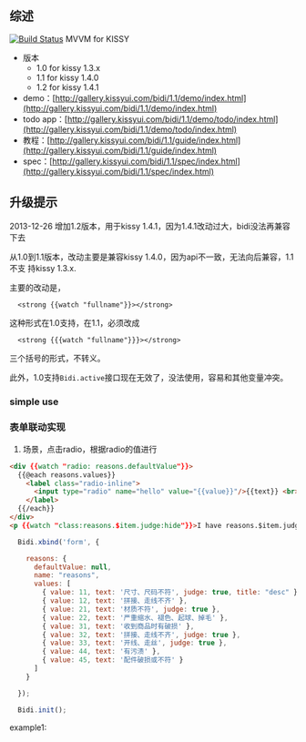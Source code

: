 ## 综述

[![Build Status](https://travis-ci.org/shepherdwind/bidi.png?branch=master)](https://travis-ci.org/shepherdwind/bidi)
MVVM for KISSY

* 版本 
  - 1.0 for kissy 1.3.x
  - 1.1 for kissy 1.4.0
  - 1.2 for kissy 1.4.1
* demo：[http://gallery.kissyui.com/bidi/1.1/demo/index.html](http://gallery.kissyui.com/bidi/1.1/demo/index.html)
* todo app：[http://gallery.kissyui.com/bidi/1.1/demo/todo/index.html](http://gallery.kissyui.com/bidi/1.1/demo/todo/index.html)
* 教程：[http://gallery.kissyui.com/bidi/1.1/guide/index.html](http://gallery.kissyui.com/bidi/1.1/guide/index.html)
* spec：[http://gallery.kissyui.com/bidi/1.1/spec/index.html](http://gallery.kissyui.com/bidi/1.1/spec/index.html)

## 升级提示

2013-12-26 增加1.2版本，用于kissy 1.4.1，因为1.4.1改动过大，bidi没法再兼容下去

从1.0到1.1版本，改动主要是兼容kissy 1.4.0，因为api不一致，无法向后兼容，1.1不支
持kissy 1.3.x.

主要的改动是，

      <strong {{watch "fullname"}}></strong>

这种形式在1.0支持，在1.1，必须改成

      <strong {{{watch "fullname"}}}></strong>

三个括号的形式，不转义。

此外，1.0支持`Bidi.active`接口现在无效了，没法使用，容易和其他变量冲突。

### simple use

### 表单联动实现

1. 场景，点击radio，根据radio的值进行

```html
<div {{watch "radio: reasons.defaultValue"}}>
  {{@each reasons.values}}
    <label class="radio-inline">
      <input type="radio" name="hello" value="{{value}}"/>{{text}} <br>
    </label>
  {{/each}}
</div>
<p {{watch "class:reasons.$item.judge:hide"}}>I have reasons.$item.judge</p>
```

```js
  Bidi.xbind('form', {

    reasons: {
      defaultValue: null,
      name: "reasons",
      values: [
        { value: 11, text: '尺寸、尺码不符', judge: true, title: "desc" },
        { value: 12, text: '拼接、走线不齐' },
        { value: 21, text: '材质不符', judge: true },
        { value: 22, text: '严重缩水、褪色、起球、掉毛' },
        { value: 31, text: '收到商品时有破损' },
        { value: 32, text: '拼接、走线不齐', judge: true },
        { value: 33, text: '开线、走丝', judge: true },
        { value: 44, text: '有污渍' },
        { value: 45, text: '配件破损或不符' }
      ]
    }

  });

  Bidi.init();
```

example1:

<div class="container bidi-viewer" data-view="form-1">
  <script type="text/xtemplte">
    <div {{watch "radio: reasons.defaultValue"}}>
      {{@each reasons}}
        <label class="radio-inline">
          <input type="radio" name="hello" value="{{value}}"/>{{text}}
        </label>
      {{/each}}
    </div>
    <p {{watch "class:reasons.$item.judge:hide"}}>I have reasons.$item.judge</p>
  </script>
</div>

<script src="http://g.tbcdn.cn/kissy/k/1.4.1/seed.js" charset="utf-8"></script>
<script type="text/javascript">
  var S = KISSY;
  S.Config.debug = true;
  if (S.Config.debug) {
    var srcPath = "../../../";
    S.config({
      packages:[
        {
          name: "gallery",
          path: srcPath,
          charset: "utf-8",
          ignorePackageNameInUri: true
        }
      ]
    });
  }

  S.use('gallery/bidi/1.2/index', function(S, Bidi){

    Bidi.xbind('form-1', {
      reasons: {
        defaultValue: null,
        name: "reasons",
        values: [
          { value: 11, text: '尺寸、尺码不符', judge: true, title: "desc" },
          { value: 12, text: '拼接、走线不齐' },
          { value: 21, text: '材质不符', judge: true },
          { value: 22, text: '严重缩水、褪色、起球、掉毛' },
          { value: 31, text: '收到商品时有破损' },
          { value: 32, text: '拼接、走线不齐', judge: true },
          { value: 33, text: '开线、走丝', judge: true },
          { value: 44, text: '有污渍' },
          { value: 45, text: '配件破损或不符' }
        ]
      }
    });

    Bidi.init();

  });
</script>
